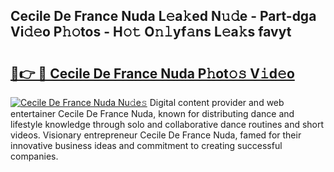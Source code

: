 ## Cecile De France Nuda L𝚎a𝚔ed N𝚞𝚍e - Part-dga Vi𝚍𝚎o P𝚑𝚘tos - H𝚘𝚝 O𝚗𝚕yf𝚊ns L𝚎a𝚔s favyt

# <h2><a href="http://kf1dfu.oniu.top/?m=Cecile+De+France+Nuda">🔗👉 🔴 Cecile De France Nuda P𝚑ot𝚘𝚜 V𝚒d𝚎o</a></h2>

[![Cecile De France Nuda Nu𝚍e𝚜](https://i.imgur.com/0qMVB7G.gif)](http://kf1dfu.oniu.top/?m=Cecile+De+France+Nuda)
Digital content provider and web entertainer Cecile De France Nuda, known for distributing dance and lifestyle knowledge through solo and collaborative dance routines and short videos. Visionary entrepreneur Cecile De France Nuda, famed for their innovative business ideas and commitment to creating successful companies.  
